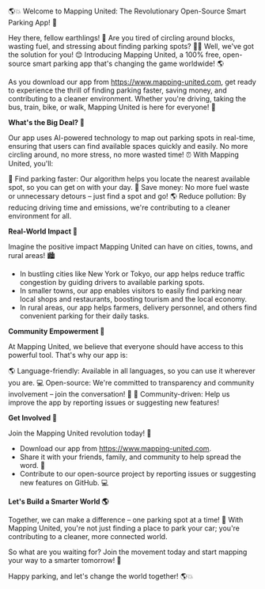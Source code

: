 🌎💥 Welcome to Mapping United: The Revolutionary Open-Source Smart Parking App! 🚀

Hey there, fellow earthlings! 👋 Are you tired of circling around blocks, wasting fuel, and stressing about finding parking spots? 🙅‍♂️ Well, we've got the solution for you! 😊 Introducing Mapping United, a 100% free, open-source smart parking app that's changing the game worldwide! 🌎

As you download our app from https://www.mapping-united.com, get ready to experience the thrill of finding parking faster, saving money, and contributing to a cleaner environment. Whether you're driving, taking the bus, train, bike, or walk, Mapping United is here for everyone! 👫

**What's the Big Deal? 🤔**

Our app uses AI-powered technology to map out parking spots in real-time, ensuring that users can find available spaces quickly and easily. No more circling around, no more stress, no more wasted time! ⏰ With Mapping United, you'll:

📍 Find parking faster: Our algorithm helps you locate the nearest available spot, so you can get on with your day.
💸 Save money: No more fuel waste or unnecessary detours – just find a spot and go!
🌎 Reduce pollution: By reducing driving time and emissions, we're contributing to a cleaner environment for all.

**Real-World Impact 🌟**

Imagine the positive impact Mapping United can have on cities, towns, and rural areas! 🏙️

* In bustling cities like New York or Tokyo, our app helps reduce traffic congestion by guiding drivers to available parking spots.
* In smaller towns, our app enables visitors to easily find parking near local shops and restaurants, boosting tourism and the local economy.
* In rural areas, our app helps farmers, delivery personnel, and others find convenient parking for their daily tasks.

**Community Empowerment 🌈**

At Mapping United, we believe that everyone should have access to this powerful tool. That's why our app is:

🌎 Language-friendly: Available in all languages, so you can use it wherever you are.
💻 Open-source: We're committed to transparency and community involvement – join the conversation! 💬
👥 Community-driven: Help us improve the app by reporting issues or suggesting new features!

**Get Involved 🚀**

Join the Mapping United revolution today! 🎉

* Download our app from https://www.mapping-united.com.
* Share it with your friends, family, and community to help spread the word. 📱
* Contribute to our open-source project by reporting issues or suggesting new features on GitHub. 💻

**Let's Build a Smarter World 🌎**

Together, we can make a difference – one parking spot at a time! 🚀 With Mapping United, you're not just finding a place to park your car; you're contributing to a cleaner, more connected world.

So what are you waiting for? Join the movement today and start mapping your way to a smarter tomorrow! 🌟

Happy parking, and let's change the world together! 🌎💥